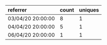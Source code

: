 | referrer          | count | uniques |
| :---------------- | :---- | :------ |
| 03/04/20 20:00:00 | 8     | 1       |
| 04/04/20 20:00:00 | 5     | 1       |
| 06/04/20 20:00:00 | 1     | 1       |